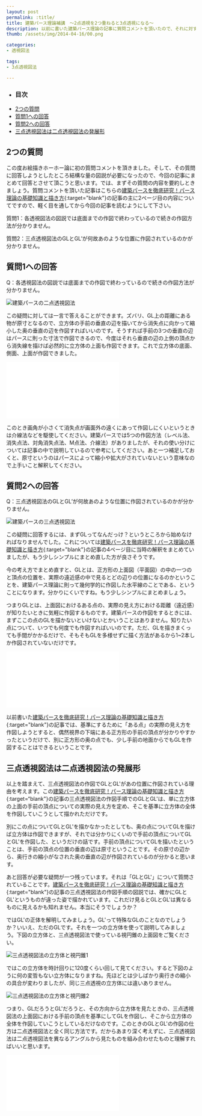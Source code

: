 ```yaml
---
layout: post
permalink: :title/
title: 建築パース理論補講　〜2点透視を2つ重ねると3点透視になる〜
description: 以前に書いた建築パース理論の記事に質問コメントを頂いたので、それに対する回答として二点透視図法と三点透視図法における立方体の作図方法を動画で説明しています。
thumb: /assets/img/2014-04-16/00.png

categories:
- 透視図法

tags:
- 3点透視図法

---
```


- ### 目次
- [2つの質問](#2つの質問)
- [質問1への回答](#質問1への回答)
- [質問2への回答](#質問2への回答)
- [三点透視図法は二点透視図法の発展形](#三点透視図法は二点透視図法の発展形)

## 2つの質問

この度お絵描きホーホー論に初の質問コメントを頂きました。そして、その質問に回答しようとしたところ結構な量の図説が必要になったので、今回の記事にまとめて回答とさせて頂こうと思います。では、まずその質問の内容を要約しときましょう。質問コメントを頂いた記事はこちらの[建築パースを徹底研究！パース理論の基礎知識と描き方](/drawing-procedure-of-construction-perspective/index.html){:target="blank"}の記事の主に2ページ目の内容についてですので、軽く目を通してから今回の記事を読むようにして下さい。

質問1：各透視図法の図説では底面までの作図で終わっているので続きの作図方法が分かりません。

質問2：三点透視図法のGLとGL’が何故あのような位置に作図されているのかが分かりません。

## 質問1への回答

Q：各透視図法の図説では底面までの作図で終わっているので続きの作図方法が分かりません。

![建築パースの二点透視図法](/assets/img/2014-04-16/01.png)

この疑問に対しては一言で答えることができます。ズバリ、GL上の距離にある物が原寸となるので、立方体の手前の垂直の辺を描いてから消失点に向かって縮小した奥の垂直の辺を作図すればいいのです。そうすれば手前の3つの垂直の辺はパースに則った寸法で作図できるので、今度はそれら垂直の辺の上側の頂点から消失線を描けば必然的に立方体の上面も作図できます。これで立方体の底面、側面、上面が作図できました。

<iframe class="article-iframe" src="//www.youtube.com/embed/4V1iNvHXR1o" frameborder="0" allowfullscreen></iframe>

このとき画角が小さくて消失点が画面外の遠くにあって作図しにくいというときは介線法などを駆使してください。建築パースでは5つの作図方法（レベル法、消失点法、対角消失点法、M点法、介線法）がありましたが、それの使い分けについては記事の中で説明しているので参考にしてください。あと一つ補足しておくと、原寸というのはパースによって縮小や拡大がされていないという意味なので上手いこと解釈してください。

## 質問2への回答

Q：三点透視図法のGLとGL’が何故あのような位置に作図されているのかが分かりません。

![建築パースの三点透視図法](/assets/img/2014-04-16/02.png)

この疑問に回答するには、まずGLってなんだっけ？というところから始めなければなりませんでした。これについては[建築パースを徹底研究！パース理論の基礎知識と描き方](/drawing-procedure-of-construction-perspective/index.html){:target="blank"}の記事の4ページ目に当時の解釈をまとめていましたが、もう少しシンプルにまとめ直した方が良さそうです。

今の考え方でまとめ直すと、GLとは、正方形の上面図（平面図）の中の一つのと頂点の位置を、実際の遠近感の中で見るとどの辺りの位置になるのかということを、建築パース理論に則って幾何学的に作図した水平線のことである、ということになります。分かりにくいですね。もう少しシンプルにまとめましょう。

つまりGLとは、上面図におけるある点の、実際の見え方における距離（遠近感）が知りたいときに気軽に作図するものです。建築パースの作図をするときには、まずここの点のGLを描かないといけないとかいうことはありません。知りたい点について、いつでも何度でも作図すればいいのです。ただ、GLを描きまくっても手間がかかるだけで、そもそもGLを多様せずに描く方法があるから1~2本しか作図されていないだけです。

<iframe class="article-iframe" src="//www.youtube.com/embed/k9WPgVWh7aY" frameborder="0" allowfullscreen></iframe>

以前書いた[建築パースを徹底研究！パース理論の基礎知識と描き方](/drawing-procedure-of-construction-perspective/index.html){:target="blank"}の記事では、基準にするために「ある点」の実際の見え方を作図しようとすると、偶然視界の下端にある正方形の手前の頂点が分かりやすかったというだけで、別に正方形の奥の点でも、少し手前の地面からでもGLを作図することはできるということです。

## 三点透視図法は二点透視図法の発展形

以上を踏まえて、三点透視図法の作図でGLとGL'があの位置に作図されている理由を考えます。この[建築パースを徹底研究！パース理論の基礎知識と描き方](/drawing-procedure-of-construction-perspective/index.html){:target=“blank"}の記事の三点透視図法の作図手順でのGLとGL'は、単に立方体の上面の手前の頂点についての実際の見え方を定め、そこを基準に立方体の全体を作図していこうとして描かれただけです。

別にこの点についてGLとGL'を描かなかったとしても、奥の点についてGLを描けば立方体は作図できますが、それでは分かりにくいので手前の頂点についてGLとGL'を作図した、というだけの話です。手前の頂点についてGLを描いたということは、手前の頂点の位置の垂直の辺は原寸ということです。その原寸の辺から、奥行きの縮小がなされた奥の垂直の辺が作図されているのが分かると思います。

あと回答が必要な疑問が一つ残っています。それは「GLとGL'」について質問されていることです。[建築パースを徹底研究！パース理論の基礎知識と描き方](/drawing-procedure-of-construction-perspective/index.html){:target="blank"}の記事の三点透視図法の作図手順の図説では、確かにGLとGL'というものが違った姿で描かれています。これだけ見るとGLとGL'は異なるものに見えるかも知れません。本当にそうでしょうか？

ではGL'の正体を解明してみましょう。GL'って特殊なGLのことなのでしょうか？いいえ、ただのGLです。それを一つの立方体を使って説明してみましょう。下図の立方体と、三点透視図法で使っている視円錐の上面図をご覧ください。

![三点透視図法の立方体と視円錐1](/assets/img/2014-04-16/03.png)

ではこの立方体を時計回りに120度くらい回して見てください。すると下図のように何の変哲もない立方体になりますね。先ほどとは少しばかり奥行きの縮小の具合が変わりましたが、同じ三点透視の立方体には違いありません。

![三点透視図法の立方体と視円錐2](/assets/img/2014-04-16/04.png)

つまり、GLだろうとGL'だろうと、その方向から立方体を見たときの、三点透視図法の上面図における手前の頂点を基準にしてGLを作図し、そこから立方体の全体を作図していこうとしているだけなのです。このときのGLとGL'の作図の仕方は二点透視図法と全く同じ方法です。だからあまり深く考えずに、三点透視図法は二点透視図法を異なるアングルから見たものを組み合わせたものと理解すればいいと思います。

<iframe class="article-iframe" src="//www.youtube.com/embed/xn9XuYoKaxY" frameborder="0" allowfullscreen></iframe>
